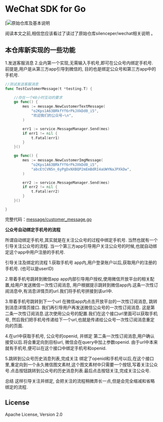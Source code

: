 # WeChat SDK for Go
[![原始仓库及基本说明](https://github.com/silenceper/wechat)

阅读本文之前,相信您应该看过了读过了原始仓库silenceper/wechat相关说明 。

## 本仓库新实现的一些功能
1.发送客服消息
2.业内第一个实现,无需输入手机号,即可在公众号内绑定手机号. 前提是,用户是从第三方app引导到微信的, 目的也是绑定公众号和第三方app中的手机号.


```go
//测试发送客服消息
func TestCustomerMessage(t *testing.T) {

	//存在一个48小时互动的要求
	go func() {
		mes := message.NewCustomerTextMessage(
			"o2Kps1A63BRkfYf6rPkJXkDd0_i5",
			"欢迎我们的公众号~\n",
		)

		err1 := service.MessageManager.Send(mes)
		if err1 != nil {
			t.Fatal(err1)
		}
	}()

	go func() {
		mes := message.NewCustomerImgMessage(
			"o2Kps1A63BRkfYf6rPkJXkDd0_i5",
			"abcEtCVN5n_6yPgDxNXBQP2mEmBdRI4aUWYNaJPXkDw",
		)

		err2 := service.MessageManager.Send(mes)
		if err2 != nil {
			t.Fatal(err2)
		}
	}()

}


```
完整代码：[message/customer_message.go](./message/customer_message.go)
 

**公众号自动绑定手机号的流程**

所谓自动绑定手机号,其实就是在关注公众号的过程中绑定手机号. 当然也就有一个引导关注公众号的流程. 当一个第三方app引导用户关注公众号的时候,也就自动绑定这个app中用户注册的手机号.

引导关注及绑定的流程
1.获取手机号
    app内,用户登录账户以后,获取用户的注册的手机号. (也可以是userID)
    
2.带着手机号跳转到微信app
    app内部引导用户授权,使用微信开放平台的相关配置,给用户发送微信一次性订阅消息, 用户根据提示跳转到微信app内.这条一次性订阅消息中,有消息详情页的url.我们将手机号拼接到该url中.
    
3.带着手机号跳转到下一个url
    在微信app内点击开放平台的一次性订阅消息, 跳转到消息详情页接口. 我们再引导用户再发送微信公众号的一次性订阅消息. 这是第二条一次性订阅消息.这次使用公众号的配置.我们在这个接口url里面可以获取手机号, 然后我们把手机号传递给下一个url,也就是传递给公众号一次性订阅消息重定向的页面.

4.在url中获取手机号, 公众号的openid, 并绑定
    第二条一次性订阅消息,用户确认接受以后.将会重定向到目标url, 微信会在query中加上参数openid. 由于url中本来就有手机号,便可以在这个接口中绑定手机号和openid.
    
5.跳转到公众号历史消息列表,完成关注
    绑定了openid和手机号以后,在这个接口里,重定向到一个永久微信图文素材,这个图文素材中只需要一个按钮,写着关注公众号.点击按钮跳转到公众号的历史消息列表.最后点击按钮关注,完成关注公众号.

总结
这样引导关注并绑定, 会把关注的流程稍微弄长一点,但是会完全缩减和省略绑定的流程.


## License

Apache License, Version 2.0
